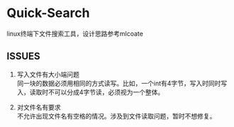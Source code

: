 # Quick-Search

linux终端下文件搜索工具，设计思路参考mlcoate


## ISSUES

1. 写入文件有大小端问题  
同一块的数据必须用相同的方式读写。比如，一个int有4字节，写入时同时写入，读取时不可以分成4字节读，必须视为一个整体。

2. 对文件名有要求  
不允许出现文件名有空格的情况。涉及到文件读取问题，暂时不想修复。
